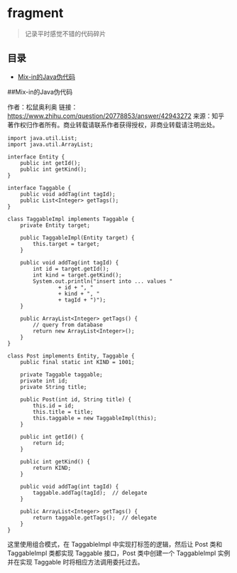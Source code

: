 # fragment

> 记录平时感觉不错的代码碎片

## 目录

* [Mix-in的Java伪代码](#Mix-in的Java伪代码)

##Mix-in的Java伪代码

作者：松鼠奥利奥
链接：https://www.zhihu.com/question/20778853/answer/42943272
来源：知乎
著作权归作者所有。商业转载请联系作者获得授权，非商业转载请注明出处。

	import java.util.List;
	import java.util.ArrayList;
	
	interface Entity {
	    public int getId();
	    public int getKind();
	}
	
	interface Taggable {
	    public void addTag(int tagId);
	    public List<Integer> getTags();
	}
	
	class TaggableImpl implements Taggable {
	    private Entity target;
	
	    public TaggableImpl(Entity target) {
	        this.target = target;
	    }
	
	    public void addTag(int tagId) {
	        int id = target.getId();
	        int kind = target.getKind();
	        System.out.println("insert into ... values "
	                + id + ", "
	                + kind + ", "
	                + tagId + ")");
	    }
	
	    public ArrayList<Integer> getTags() {
	        // query from database
	        return new ArrayList<Integer>();
	    }
	}
	
	class Post implements Entity, Taggable {
	    public final static int KIND = 1001;
	
	    private Taggable taggable;
	    private int id;
	    private String title;
	
	    public Post(int id, String title) {
	        this.id = id;
	        this.title = title;
	        this.taggable = new TaggableImpl(this);
	    }
	
	    public int getId() {
	        return id;
	    }
	
	    public int getKind() {
	        return KIND;
	    }
	
	    public void addTag(int tagId) {
	        taggable.addTag(tagId);  // delegate
	    }
	
	    public ArrayList<Integer> getTags() {
	        return taggable.getTags();  // delegate
	    }
	}
	
这里使用组合模式，在 TaggableImpl 中实现打标签的逻辑，然后让 Post 类和 TaggableImpl 类都实现 Taggable 接口，Post 类中创建一个 TaggableImpl 实例并在实现 Taggable 时将相应方法调用委托过去。



